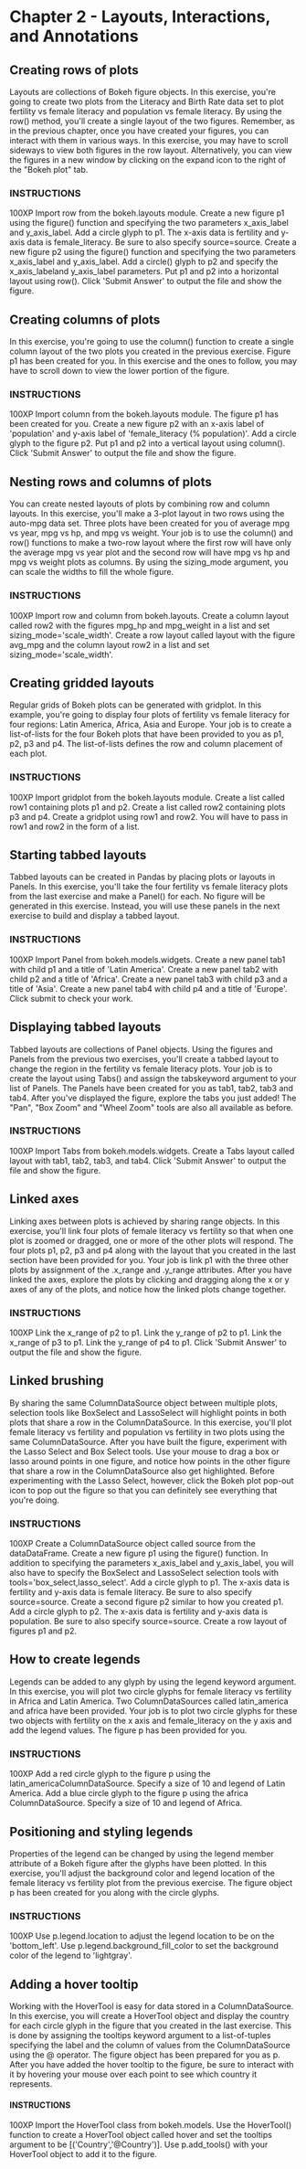 # Chapter 2 - Layouts, Interactions, and Annotations


## Creating rows of plots
Layouts are collections of Bokeh figure objects.
In this exercise, you're going to create two plots from the Literacy and Birth Rate data set to plot fertility vs female literacy and population vs female literacy.
By using the row() method, you'll create a single layout of the two figures.
Remember, as in the previous chapter, once you have created your figures, you can interact with them in various ways.
In this exercise, you may have to scroll sideways to view both figures in the row layout. Alternatively, you can view the figures in a new window by clicking on the expand icon to the right of the "Bokeh plot" tab.

### INSTRUCTIONS
100XP
Import row from the bokeh.layouts module.
Create a new figure p1 using the figure() function and specifying the two parameters x_axis_label and y_axis_label.
Add a circle glyph to p1. The x-axis data is fertility and y-axis data is female_literacy. Be sure to also specify source=source.
Create a new figure p2 using the figure() function and specifying the two parameters x_axis_label and y_axis_label.
Add a circle() glyph to p2 and specify the x_axis_labeland y_axis_label parameters.
Put p1 and p2 into a horizontal layout using row().
Click 'Submit Answer' to output the file and show the figure.

## Creating columns of plots
In this exercise, you're going to use the column() function to create a single column layout of the two plots you created in the previous exercise.
Figure p1 has been created for you.
In this exercise and the ones to follow, you may have to scroll down to view the lower portion of the figure.
### INSTRUCTIONS
100XP
Import column from the bokeh.layouts module.
The figure p1 has been created for you. Create a new figure p2 with an x-axis label of 'population' and y-axis label of 'female_literacy (% population)'.
Add a circle glyph to the figure p2.
Put p1 and p2 into a vertical layout using column().
Click 'Submit Answer' to output the file and show the figure.

## Nesting rows and columns of plots
You can create nested layouts of plots by combining row and column layouts.
In this exercise, you'll make a 3-plot layout in two rows using the auto-mpg data set.
Three plots have been created for you of average mpg vs year, mpg vs hp, and mpg vs weight.
Your job is to use the column() and row() functions to make a two-row layout where the first row will have only the average mpg vs year plot and the second row will have mpg vs hp and mpg vs weight plots as columns.
By using the sizing_mode argument, you can scale the widths to fill the whole figure.
### INSTRUCTIONS
100XP
Import row and column from bokeh.layouts.
Create a column layout called row2 with the figures mpg_hp and mpg_weight in a list and set sizing_mode='scale_width'.
Create a row layout called layout with the figure avg_mpg and the column layout row2 in a list and set sizing_mode='scale_width'.

## Creating gridded layouts
Regular grids of Bokeh plots can be generated with gridplot.
In this example, you're going to display four plots of fertility vs female literacy for four regions: Latin America, Africa, Asia and Europe.
Your job is to create a list-of-lists for the four Bokeh plots that have been provided to you as p1, p2, p3 and p4. The list-of-lists defines the row and column placement of each plot.
### INSTRUCTIONS
100XP
Import gridplot from the bokeh.layouts module.
Create a list called row1 containing plots p1 and p2.
Create a list called row2 containing plots p3 and p4.
Create a gridplot using row1 and row2. You will have to pass in row1 and row2 in the form of a list.

## Starting tabbed layouts
Tabbed layouts can be created in Pandas by placing plots or layouts in Panels.
In this exercise, you'll take the four fertility vs female literacy plots from the last exercise and make a Panel() for each.
No figure will be generated in this exercise. Instead, you will use these panels in the next exercise to build and display a tabbed layout.
### INSTRUCTIONS
100XP
Import Panel from bokeh.models.widgets.
Create a new panel tab1 with child p1 and a title of 'Latin America'.
Create a new panel tab2 with child p2 and a title of 'Africa'.
Create a new panel tab3 with child p3 and a title of 'Asia'.
Create a new panel tab4 with child p4 and a title of 'Europe'.
Click submit to check your work.


## Displaying tabbed layouts
Tabbed layouts are collections of Panel objects. Using the figures and Panels from the previous two exercises, you'll create a tabbed layout to change the region in the fertility vs female literacy plots.
Your job is to create the layout using Tabs() and assign the tabskeyword argument to your list of Panels. The Panels have been created for you as tab1, tab2, tab3 and tab4.
After you've displayed the figure, explore the tabs you just added! The "Pan", "Box Zoom" and "Wheel Zoom" tools are also all available as before.
### INSTRUCTIONS
100XP
Import Tabs from bokeh.models.widgets.
Create a Tabs layout called layout with tab1, tab2, tab3, and tab4.
Click 'Submit Answer' to output the file and show the figure.

## Linked axes
Linking axes between plots is achieved by sharing range objects.
In this exercise, you'll link four plots of female literacy vs fertility so that when one plot is zoomed or dragged, one or more of the other plots will respond.
The four plots p1, p2, p3 and p4 along with the layout that you created in the last section have been provided for you.
Your job is link p1 with the three other plots by assignment of the .x_range and .y_range attributes.
After you have linked the axes, explore the plots by clicking and dragging along the x or y axes of any of the plots, and notice how the linked plots change together.
### INSTRUCTIONS
100XP
Link the x_range of p2 to p1.
Link the y_range of p2 to p1.
Link the x_range of p3 to p1.
Link the y_range of p4 to p1.
Click 'Submit Answer' to output the file and show the figure.


## Linked brushing
By sharing the same ColumnDataSource object between multiple plots, selection tools like BoxSelect and LassoSelect will highlight points in both plots that share a row in the ColumnDataSource.
In this exercise, you'll plot female literacy vs fertility and population vs fertility in two plots using the same ColumnDataSource.
After you have built the figure, experiment with the Lasso Select and Box Select tools. Use your mouse to drag a box or lasso around points in one figure, and notice how points in the other figure that share a row in the ColumnDataSource also get highlighted.
Before experimenting with the Lasso Select, however, click the Bokeh plot pop-out icon to pop out the figure so that you can definitely see everything that you're doing.
### INSTRUCTIONS
100XP
Create a ColumnDataSource object called source from the dataDataFrame.
Create a new figure p1 using the figure() function. In addition to specifying the parameters x_axis_label and y_axis_label, you will also have to specify the BoxSelect and LassoSelect selection tools with tools='box_select,lasso_select'.
Add a circle glyph to p1. The x-axis data is fertility and y-axis data is female literacy. Be sure to also specify source=source.
Create a second figure p2 similar to how you created p1.
Add a circle glyph to p2. The x-axis data is fertility and y-axis data is population. Be sure to also specify source=source.
Create a row layout of figures p1 and p2.


## How to create legends
Legends can be added to any glyph by using the legend keyword argument.
In this exercise, you will plot two circle glyphs for female literacy vs fertility in Africa and Latin America.
Two ColumnDataSources called latin_america and africa have been provided.
Your job is to plot two circle glyphs for these two objects with fertility on the x axis and female_literacy on the y axis and add the legend values. The figure p has been provided for you.
### INSTRUCTIONS
100XP
Add a red circle glyph to the figure p using the latin_americaColumnDataSource. Specify a size of 10 and legend of Latin America.
Add a blue circle glyph to the figure p using the africa ColumnDataSource. Specify a size of 10 and legend of Africa.

## Positioning and styling legends
Properties of the legend can be changed by using the legend member attribute of a Bokeh figure after the glyphs have been plotted.
In this exercise, you'll adjust the background color and legend location of the female literacy vs fertility plot from the previous exercise.
The figure object p has been created for you along with the circle glyphs.
### INSTRUCTIONS
100XP
Use p.legend.location to adjust the legend location to be on the 'bottom_left'.
Use p.legend.background_fill_color to set the background color of the legend to 'lightgray'.

## Adding a hover tooltip
Working with the HoverTool is easy for data stored in a ColumnDataSource.
In this exercise, you will create a HoverTool object and display the country for each circle glyph in the figure that you created in the last exercise. This is done by assigning the tooltips keyword argument to a list-of-tuples specifying the label and the column of values from the ColumnDataSource using the @ operator.
The figure object has been prepared for you as p.
After you have added the hover tooltip to the figure, be sure to interact with it by hovering your mouse over each point to see which country it represents.
#### INSTRUCTIONS
100XP
Import the HoverTool class from bokeh.models.
Use the HoverTool() function to create a HoverTool object called hover and set the tooltips argument to be [('Country','@Country')].
Use p.add_tools() with your HoverTool object to add it to the figure.

